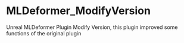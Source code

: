 # MLDeformer_ModifyVersion
Unreal MLDeformer Plugin Modify Version, this plugin improved some functions of the original plugin
